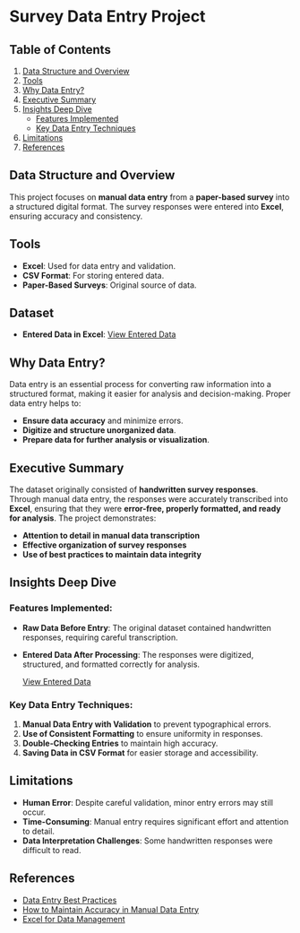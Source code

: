 # Survey Data Entry Project

## Table of Contents
1. [Data Structure and Overview](#data-structure-and-overview)
2. [Tools](#tools)
3. [Why Data Entry?](#why-data-entry)
4. [Executive Summary](#executive-summary)
5. [Insights Deep Dive](#insights-deep-dive)
   - [Features Implemented](#features-implemented)
   - [Key Data Entry Techniques](#key-data-entry-techniques)
6. [Limitations](#limitations)
7. [References](#references)

## Data Structure and Overview
This project focuses on **manual data entry** from a **paper-based survey** into a structured digital format. The survey responses were entered into **Excel**, ensuring accuracy and consistency.

## Tools
- **Excel**: Used for data entry and validation.
- **CSV Format**: For storing entered data.
- **Paper-Based Surveys**: Original source of data.

## Dataset
- **Entered Data in Excel**: [View Entered Data](https://github.com/Fathiat-data-portfolio/Fathiat_Data_Entry_Portfolio/blob/main/survey_data.csv)

## Why Data Entry?
Data entry is an essential process for converting raw information into a structured format, making it easier for analysis and decision-making. Proper data entry helps to:
- **Ensure data accuracy** and minimize errors.
- **Digitize and structure unorganized data**.
- **Prepare data for further analysis or visualization**.

## Executive Summary
The dataset originally consisted of **handwritten survey responses**. Through manual data entry, the responses were accurately transcribed into **Excel**, ensuring that they were **error-free, properly formatted, and ready for analysis**. The project demonstrates:
- **Attention to detail in manual data transcription**
- **Effective organization of survey responses**
- **Use of best practices to maintain data integrity**

## Insights Deep Dive
### Features Implemented:
- **Raw Data Before Entry**:
  The original dataset contained handwritten responses, requiring careful transcription.
  

- **Entered Data After Processing**:
  The responses were digitized, structured, and formatted correctly for analysis.
  
  [View Entered Data](https://github.com/Fathiat-data-portfolio/Fathiat_Data_Entry_Portfolio/blob/main/Data_Entry_Survey%20Response/survey_data.csv)

### Key Data Entry Techniques:
1. **Manual Data Entry with Validation** to prevent typographical errors.
2. **Use of Consistent Formatting** to ensure uniformity in responses.
3. **Double-Checking Entries** to maintain high accuracy.
4. **Saving Data in CSV Format** for easier storage and accessibility.

## Limitations
- **Human Error**: Despite careful validation, minor entry errors may still occur.
- **Time-Consuming**: Manual entry requires significant effort and attention to detail.
- **Data Interpretation Challenges**: Some handwritten responses were difficult to read.

## References
- [Data Entry Best Practices](https://www.dataentrybestpractices.com)
- [How to Maintain Accuracy in Manual Data Entry](https://www.dataintegrity.com)
- [Excel for Data Management](https://www.microsoft.com/excel)

